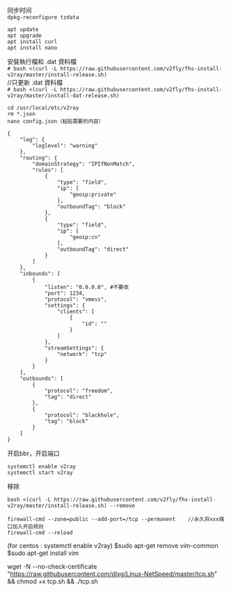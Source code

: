 同步时间  
```dpkg-reconfigure tzdata```  
```
apt update
apt upgrade
apt install curl
apt install nano
```
安裝執行檔和 .dat 資料檔  
```# bash <(curl -L https://raw.githubusercontent.com/v2fly/fhs-install-v2ray/master/install-release.sh)```  
//只更新 .dat 資料檔  
```# bash <(curl -L https://raw.githubusercontent.com/v2fly/fhs-install-v2ray/master/install-dat-release.sh)```

```
cd /usr/local/etc/v2ray
rm *.json
nano config.json（粘贴需要的内容）

{
    "log": {
        "loglevel": "warning"
    },
    "routing": {
        "domainStrategy": "IPIfNonMatch",
        "rules": [
            {
                "type": "field",
                "ip": [
                    "geoip:private"
                ],
                "outboundTag": "block"
            },
            {
                "type": "field",
                "ip": [
                    "geoip:cn"
                ],
                "outboundTag": "direct"
            }
        ]
    },
    "inbounds": [
        {
            "listen": "0.0.0.0", #不要改
            "port": 1234,
            "protocol": "vmess",
            "settings": {
                "clients": [
                    {
                        "id": ""
                    }
                ]
            },
            "streamSettings": {
                "network": "tcp"
            }
        }
    ],
    "outbounds": [
        {
            "protocol": "freedom",
            "tag": "direct"
        },
        {
            "protocol": "blackhole",
            "tag": "block"
        }
    ]
}
```

开启bbr，开启端口  

```
systemctl enable v2ray
systemctl start v2ray
```

移除  
```
bash <(curl -L https://raw.githubusercontent.com/v2fly/fhs-install-v2ray/master/install-release.sh) --remove
```  
```
firewall-cmd --zone=public --add-port=/tcp --permanent    //永久将xxx端口加入开启规则
firewall-cmd --reload
```

(for centos : systemctl enable v2ray)
$sudo apt-get remove vim-common
$sudo apt-get install vim

wget -N --no-check-certificate "https://raw.githubusercontent.com/dlxg/Linux-NetSpeed/master/tcp.sh" && chmod +x tcp.sh && ./tcp.sh
